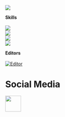 ![](https://raw.githubusercontent.com/pyAref/pyAref/main/ar_gif.gif)

**Skills** <br /><br />
[![](https://skillicons.dev/icons?i=js,ts,html,css,bootstrap,nodejs)](https://skillicons.dev)<br/>
[![](https://skillicons.dev/icons?i=python,react,materialui,github,docker,linux)](https://skillicons.dev)<br />
[![](https://skillicons.dev/icons?i=deno,webpack,bash,ps,ae)](https://skillicons.dev)<br />
[![](https://skillicons.dev/icons?i=mysql,sqlite,mongodb,sequelize)](https://skillicons.dev)<br />


**Editors** <br/> <br />
[![Editor](https://skillicons.dev/icons?i=vscode,vim)](https://skillicons.dev)
	
# Social Media 
 [<img width="50" height="50" src="https://github.com/gauravghongde/social-icons/blob/master/PNG/Color/Telegram.png">](http://t.me/arefinit)
